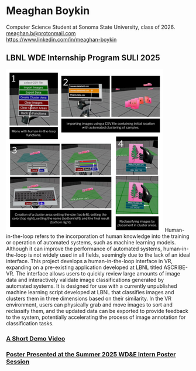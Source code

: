 # Meaghan Boykin 
Computer Science Student at Sonoma State University, class of 2026.<br />
meaghan.b@protonmail.com<br />
https://www.linkedin.com/in/meaghan-boykin


## LBNL WDE Internship Program SULI 2025
<img src="https://github.com/dani-lbnl/IDEAL_summer2025/blob/main/Meaghan/Poster%20Results%20Section.png" width="430">
Human-in-the-loop refers to the incorporation of human knowledge into the training or operation of automated systems, such as machine learning models. Although it can improve the performance of automated systems, human-in-the-loop is not widely used in all fields, seemingly due to the lack of an ideal interface. This project develops a human-in-the-loop interface in VR, expanding on a pre-existing application developed at LBNL titled ASCRIBE-VR. The interface allows users to quickly review large amounts of image data and interactively validate image classifications generated by automated systems. It is designed for use with a currently unpublished machine learning script developed at LBNL that classifies images and clusters them in three dimensions based on their similarity. In the VR environment, users can physically grab and move images to sort and reclassify them, and the updated data can be exported to provide feedback to the system, potentially accelerating the process of image annotation for classification tasks.

### [A Short Demo Video](https://www.youtube.com/watch?v=LUYmMjWH7m4)
### [Poster Presented at the Summer 2025 WD&E Intern Poster Session](https://github.com/dani-lbnl/IDEAL_summer2025/blob/main/Meaghan/SULI%20Summer%202025%20Poster.pdf)

